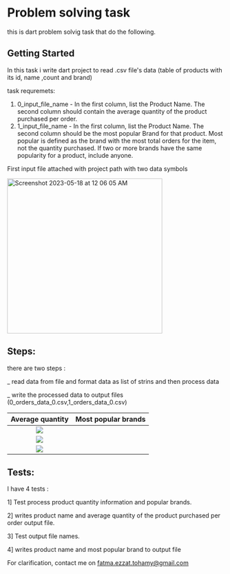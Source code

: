 # Problem solving task

this is dart problem solvig task that do the following.

## Getting Started

In this task i write dart project to read .csv file's data (table of products with its id, name ,count and brand)

task requremets:

1. 0_input_file_name - In the first column, list the Product Name. The second column
   should contain the average quantity of the product purchased per order.
2. 1_input_file_name - In the first column, list the Product Name. The second column
   should be the most popular Brand for that product. Most popular is defined as the brand
   with the most total orders for the item, not the quantity purchased. If two or more brands
   have the same popularity for a product, include anyone.



First input file attached with project path with two data symbols

<img width="360" alt="Screenshot 2023-05-18 at 12 06 05 AM" src="https://github.com/fatimaEzzat/Problem-solving/assets/31897018/918977ec-f64b-4e09-b81c-c6deb0398c8a">


## Steps:

there are two steps :

_ read data from file and format data as list of strins and then process data

_ write the processed data to output files (0_orders_data_0.csv,1_orders_data_0.csv)

Average  quantity             |  Most popular brands
:----------------------------:|:-------------------------:
![](../../Desktop/Screenshot_1684350638.png)|
![](../../Desktop/Screenshot_1684350656.png)|
![](../../Desktop/Screenshot_1684350662.png)|
## Tests:

I have 4 tests :

1]  Test process product quantity information and popular brands.

2]  writes product name and average quantity of the product purchased per order output file.

3] Test output file names.

4] writes product name and most popular brand to output file


For clarification, contact me on fatma.ezzat.tohamy@gmail.com
